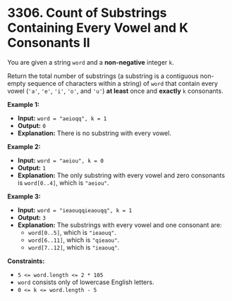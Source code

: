 # 3306. Count of Substrings Containing Every Vowel and K Consonants II

You are given a string `word` and a **non-negative** integer `k`.

Return the total number of substrings (a substring is a contiguous non-empty sequence of characters within a string) of `word` that contain every vowel (`'a'`, `'e'`, `'i'`, `'o'`, and `'u'`) **at least** once and **exactly** `k` consonants.

**Example 1:**

* **Input:** `word = "aeioqq", k = 1`
* **Output:** `0`
* **Explanation:** There is no substring with every vowel.

**Example 2:**

* **Input:** `word = "aeiou", k = 0`
* **Output:** `1`
* **Explanation:** The only substring with every vowel and zero consonants is `word[0..4]`, which is `"aeiou"`.

**Example 3:**

* **Input:** `word = "ieaouqqieaouqq", k = 1`
* **Output:** `3`
* **Explanation:** The substrings with every vowel and one consonant are:
  * `word[0..5]`, which is `"ieaouq"`.
  * `word[6..11]`, which is `"qieaou"`.
  * `word[7..12]`, which is `"ieaouq"`.

**Constraints:**

*   `5 <= word.length <= 2 * 105`
*   `word` consists only of lowercase English letters.
*   `0 <= k <= word.length - 5`
